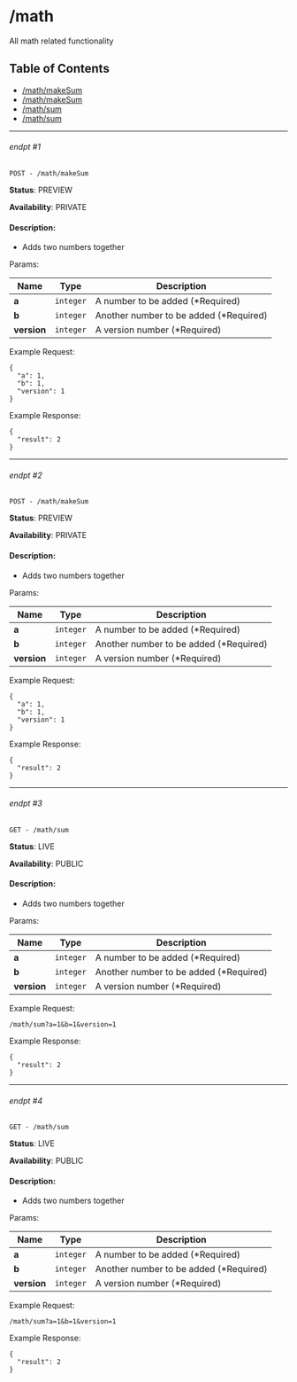 # /math

All math related functionality

## Table of Contents
- [/math/makeSum](#endpt-1)
- [/math/makeSum](#endpt-2)
- [/math/sum](#endpt-3)
- [/math/sum](#endpt-4)

___
###### endpt #1
```
POST - /math/makeSum
```

**Status**: PREVIEW

**Availability**: PRIVATE

#### Description:
- Adds two numbers together

Params:

| Name | Type | Description |
|--|--|--|
| **a** | `integer` | A number to be added (*Required)
| **b** | `integer` | Another number to be added (*Required)
| **version** | `integer` | A version number (*Required)


Example Request:
```
{
  "a": 1,
  "b": 1,
  "version": 1
}
```

Example Response:
```
{
  "result": 2
}
```
___
###### endpt #2
```
POST - /math/makeSum
```

**Status**: PREVIEW

**Availability**: PRIVATE

#### Description:
- Adds two numbers together

Params:

| Name | Type | Description |
|--|--|--|
| **a** | `integer` | A number to be added (*Required)
| **b** | `integer` | Another number to be added (*Required)
| **version** | `integer` | A version number (*Required)


Example Request:
```
{
  "a": 1,
  "b": 1,
  "version": 1
}
```

Example Response:
```
{
  "result": 2
}
```
___
###### endpt #3
```
GET - /math/sum
```

**Status**: LIVE

**Availability**: PUBLIC

#### Description:
- Adds two numbers together

Params:

| Name | Type | Description |
|--|--|--|
| **a** | `integer` | A number to be added (*Required)
| **b** | `integer` | Another number to be added (*Required)
| **version** | `integer` | A version number (*Required)


Example Request:
```
/math/sum?a=1&b=1&version=1
```

Example Response:
```
{
  "result": 2
}
```
___
###### endpt #4
```
GET - /math/sum
```

**Status**: LIVE

**Availability**: PUBLIC

#### Description:
- Adds two numbers together

Params:

| Name | Type | Description |
|--|--|--|
| **a** | `integer` | A number to be added (*Required)
| **b** | `integer` | Another number to be added (*Required)
| **version** | `integer` | A version number (*Required)


Example Request:
```
/math/sum?a=1&b=1&version=1
```

Example Response:
```
{
  "result": 2
}
```
